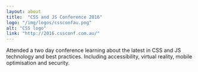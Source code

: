 ```yaml
---
layout: about
title:  "CSS and JS Conference 2016"
logo: "/img/logos/cssconfau.png"
alt: "CSS logo"
link: "http://2016.cssconf.com.au/"
---
```


Attended a two day conference learning about the latest in CSS and JS technology and best practices. Including accessibility, virtual reality, mobile optimisation and security.

